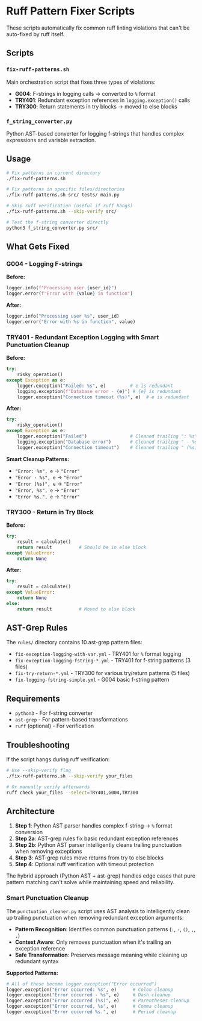 <!--
SPDX-FileCopyrightText: 2025 Knitli Inc.

SPDX-License-Identifier: MIT OR Apache-2.0
-->

# Ruff Pattern Fixer Scripts

These scripts automatically fix common ruff linting violations that can't be auto-fixed by ruff itself.

## Scripts

### `fix-ruff-patterns.sh`
Main orchestration script that fixes three types of violations:
- **G004**: F-strings in logging calls → converted to `%` format  
- **TRY401**: Redundant exception references in `logging.exception()` calls
- **TRY300**: Return statements in try blocks → moved to else blocks

### `f_string_converter.py`
Python AST-based converter for logging f-strings that handles complex expressions and variable extraction.

## Usage

```bash
# Fix patterns in current directory
./fix-ruff-patterns.sh

# Fix patterns in specific files/directories  
./fix-ruff-patterns.sh src/ tests/ main.py

# Skip ruff verification (useful if ruff hangs)
./fix-ruff-patterns.sh --skip-verify src/

# Test the f-string converter directly
python3 f_string_converter.py src/
```

## What Gets Fixed

### G004 - Logging F-strings
**Before:**
```python
logger.info(f"Processing user {user_id}")
logger.error(f"Error with {value} in function")
```

**After:**
```python
logger.info("Processing user %s", user_id)
logger.error("Error with %s in function", value)
```

### TRY401 - Redundant Exception Logging with Smart Punctuation Cleanup
**Before:**
```python
try:
    risky_operation()
except Exception as e:
    logger.exception("Failed: %s", e)         # e is redundant  
    logging.exception(f"Database error - {e}") # {e} is redundant
    logger.exception("Connection timeout (%s)", e)  # e is redundant
```

**After:**
```python
try:
    risky_operation()
except Exception as e:
    logger.exception("Failed")                # Cleaned trailing ": %s"
    logging.exception("Database error")       # Cleaned trailing " - %s" 
    logger.exception("Connection timeout")    # Cleaned trailing " (%s)"
```

**Smart Cleanup Patterns:**
- `"Error: %s", e` → `"Error"`
- `"Error - %s", e` → `"Error"`  
- `"Error (%s)", e` → `"Error"`
- `"Error, %s", e` → `"Error"`
- `"Error %s.", e` → `"Error"`

### TRY300 - Return in Try Block
**Before:**
```python
try:
    result = calculate()
    return result          # Should be in else block
except ValueError:
    return None
```

**After:**
```python
try:
    result = calculate()
except ValueError:
    return None
else:
    return result          # Moved to else block
```

## AST-Grep Rules

The `rules/` directory contains 10 ast-grep pattern files:

- `fix-exception-logging-with-var.yml` - TRY401 for `%` format logging
- `fix-exception-logging-fstring-*.yml` - TRY401 for f-string patterns (3 files)
- `fix-try-return-*.yml` - TRY300 for various try/return patterns (5 files)
- `fix-logging-fstring-simple.yml` - G004 basic f-string pattern

## Requirements

- `python3` - For f-string converter
- `ast-grep` - For pattern-based transformations
- `ruff` (optional) - For verification

## Troubleshooting

If the script hangs during ruff verification:
```bash
# Use --skip-verify flag
./fix-ruff-patterns.sh --skip-verify your_files

# Or manually verify afterwards
ruff check your_files --select=TRY401,G004,TRY300
```

## Architecture

1. **Step 1**: Python AST parser handles complex f-string → `%` format conversion
2. **Step 2a**: AST-grep rules fix basic redundant exception references  
3. **Step 2b**: Python AST parser intelligently cleans trailing punctuation when removing exceptions
4. **Step 3**: AST-grep rules move returns from try to else blocks
5. **Step 4**: Optional ruff verification with timeout protection

The hybrid approach (Python AST + ast-grep) handles edge cases that pure pattern matching can't solve while maintaining speed and reliability.

### Smart Punctuation Cleanup

The `punctuation_cleaner.py` script uses AST analysis to intelligently clean up trailing punctuation when removing redundant exception arguments:

- **Pattern Recognition**: Identifies common punctuation patterns (`:`, `-`, `()`, `,`, `.`)
- **Context Aware**: Only removes punctuation when it's trailing an exception reference
- **Safe Transformation**: Preserves message meaning while cleaning up redundant syntax

**Supported Patterns:**
```python
# All of these become logger.exception("Error occurred")
logger.exception("Error occurred: %s", e)      # Colon cleanup
logger.exception("Error occurred - %s", e)     # Dash cleanup  
logger.exception("Error occurred (%s)", e)     # Parentheses cleanup
logger.exception("Error occurred, %s", e)      # Comma cleanup
logger.exception("Error occurred %s.", e)      # Period cleanup
```